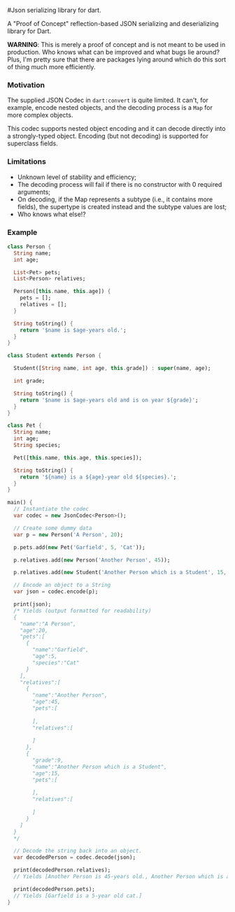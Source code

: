 #Json serializing library for dart.

A "Proof of Concept" reflection-based JSON serializing and deserializing library for Dart.

**WARNING**: This is merely a proof of concept and is not meant to be used in production. Who knows what can be improved and what bugs lie around? Plus, I'm pretty sure that there are packages lying around which do this sort of thing much more efficiently.

### Motivation

The supplied JSON Codec in `dart:convert` is quite limited. It can't, for example, encode nested objects, and the decoding process is a `Map` for more complex objects.

This codec supports nested object encoding and it can decode directly into a strongly-typed object. Encoding (but not decoding) is supported for superclass fields.

### Limitations
 * Unknown level of stability and efficiency;
 * The decoding process will fail if there is no constructor with 0 required arguments;
 * On decoding, if the Map represents a subtype (i.e., it contains more fields), the supertype is created instead and the subtype values are lost;
 * Who knows what else!?


### Example

```Dart
class Person {
  String name;
  int age;

  List<Pet> pets;
  List<Person> relatives;

  Person([this.name, this.age]) {
    pets = [];
    relatives = [];
  }

  String toString() {
    return '$name is $age-years old.';
  }
}

class Student extends Person {

  Student([String name, int age, this.grade]) : super(name, age);

  int grade;

  String toString() {
    return '$name is $age-years old and is on year ${grade}';
  }
}

class Pet {
  String name;
  int age;
  String species;

  Pet([this.name, this.age, this.species]);

  String toString() {
    return '${name} is a ${age}-year old ${species}.';
  }
}

main() {
  // Instantiate the codec
  var codec = new JsonCodec<Person>();

  // Create some dummy data
  var p = new Person('A Person', 20);

  p.pets.add(new Pet('Garfield', 5, 'Cat'));

  p.relatives.add(new Person('Another Person', 45));

  p.relatives.add(new Student('Another Person which is a Student', 15, 9));

  // Encode an object to a String
  var json = codec.encode(p);

  print(json);
  /* Yields (output formatted for readability)
  {
    "name":"A Person",
    "age":20,
    "pets":[
      {
        "name":"Garfield",
        "age":5,
        "species":"Cat"
      }
    ],
    "relatives":[
      {
        "name":"Another Person",
        "age":45,
        "pets":[
  
        ],
        "relatives":[
  
        ]
      },
      {
        "grade":9,
        "name":"Another Person which is a Student",
        "age":15,
        "pets":[
  
        ],
        "relatives":[
  
        ]
      }
    ]
  }
  */

  // Decode the string back into an object.
  var decodedPerson = codec.decode(json);

  print(decodedPerson.relatives);
  // Yields [Another Person is 45-years old., Another Person which is a Student is 15-years old.]

  print(decodedPerson.pets);
  // Yields [Garfield is a 5-year old cat.]
}
```
